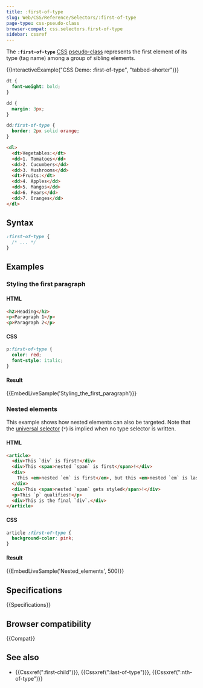 ```yaml
---
title: :first-of-type
slug: Web/CSS/Reference/Selectors/:first-of-type
page-type: css-pseudo-class
browser-compat: css.selectors.first-of-type
sidebar: cssref
---
```


The **`:first-of-type`** [CSS](/en-US/docs/Web/CSS) [pseudo-class](/en-US/docs/Web/CSS/Reference/Selectors/Pseudo-classes) represents the first element of its type (tag name) among a group of sibling elements.

{{InteractiveExample("CSS Demo: :first-of-type", "tabbed-shorter")}}

```css interactive-example
dt {
  font-weight: bold;
}

dd {
  margin: 3px;
}

dd:first-of-type {
  border: 2px solid orange;
}
```

```html interactive-example
<dl>
  <dt>Vegetables:</dt>
  <dd>1. Tomatoes</dd>
  <dd>2. Cucumbers</dd>
  <dd>3. Mushrooms</dd>
  <dt>Fruits:</dt>
  <dd>4. Apples</dd>
  <dd>5. Mangos</dd>
  <dd>6. Pears</dd>
  <dd>7. Oranges</dd>
</dl>
```

## Syntax

```css
:first-of-type {
  /* ... */
}
```

## Examples

### Styling the first paragraph

#### HTML

```html
<h2>Heading</h2>
<p>Paragraph 1</p>
<p>Paragraph 2</p>
```

#### CSS

```css
p:first-of-type {
  color: red;
  font-style: italic;
}
```

#### Result

{{EmbedLiveSample('Styling_the_first_paragraph')}}

### Nested elements

This example shows how nested elements can also be targeted. Note that the [universal selector](/en-US/docs/Web/CSS/Reference/Selectors/Universal_selectors) (`*`) is implied when no type selector is written.

#### HTML

```html
<article>
  <div>This `div` is first!</div>
  <div>This <span>nested `span` is first</span>!</div>
  <div>
    This <em>nested `em` is first</em>, but this <em>nested `em` is last</em>!
  </div>
  <div>This <span>nested `span` gets styled</span>!</div>
  <p>This `p` qualifies!</p>
  <div>This is the final `div`.</div>
</article>
```

#### CSS

```css
article :first-of-type {
  background-color: pink;
}
```

#### Result

{{EmbedLiveSample('Nested_elements', 500)}}

## Specifications

{{Specifications}}

## Browser compatibility

{{Compat}}

## See also

- {{Cssxref(":first-child")}}, {{Cssxref(":last-of-type")}}, {{Cssxref(":nth-of-type")}}
